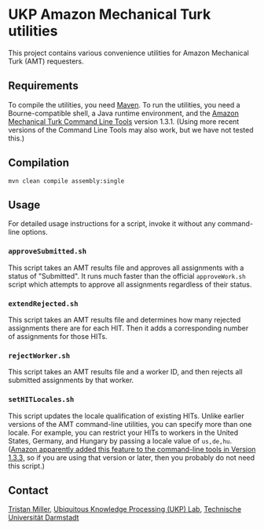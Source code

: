 # UKP Amazon Mechanical Turk utilities

This project contains various convenience utilities for Amazon
Mechanical Turk (AMT) requesters.

## Requirements

To compile the utilities, you need [Maven](https://maven.apache.org/).
To run the utilities, you need a Bourne-compatible shell, a Java
runtime environment, and the
[Amazon Mechanical Turk Command Line Tools](https://requester.mturk.com/developer/tools/clt)
version 1.3.1.  (Using more recent versions of the Command Line Tools
may also work, but we have not tested this.)

## Compilation

```
mvn clean compile assembly:single
```

## Usage

For detailed usage instructions for a script, invoke it without any
command-line options.

### `approveSubmitted.sh`

This script takes an AMT results file and approves all assignments
with a status of "Submitted".  It runs much faster than the official
`approveWork.sh` script which attempts to approve all assignments
regardless of their status.

### `extendRejected.sh`

This script takes an AMT results file and determines how many rejected
assignments there are for each HIT.  Then it adds a corresponding
number of assignments for those HITs.

### `rejectWorker.sh`

This script takes an AMT results file and a worker ID, and then
rejects all submitted assignments by that worker.

### `setHITLocales.sh`

This script updates the locale qualification of existing HITs.  Unlike
earlier versions of the AMT command-line utilities, you can specify
more than one locale.  For example, you can restrict your HITs to
workers in the United States, Germany, and Hungary by passing a locale
value of `us,de,hu`.
([Amazon apparently added this feature to the command-line tools in Version 1.3.3,](https://forums.aws.amazon.com/thread.jspa?messageID=755218&#755218)
so if you are using that version or later, then you probably do not
need this script.)

## Contact

[Tristan Miller](mailto:miller@ukp.informatik.tu-darmstadt.de),
[Ubiquitous Knowledge Processing (UKP) Lab](https://www.ukp.tu-darmstadt.de/),
[Technische Universität Darmstadt](https://www.tu-darmstadt.de/)

